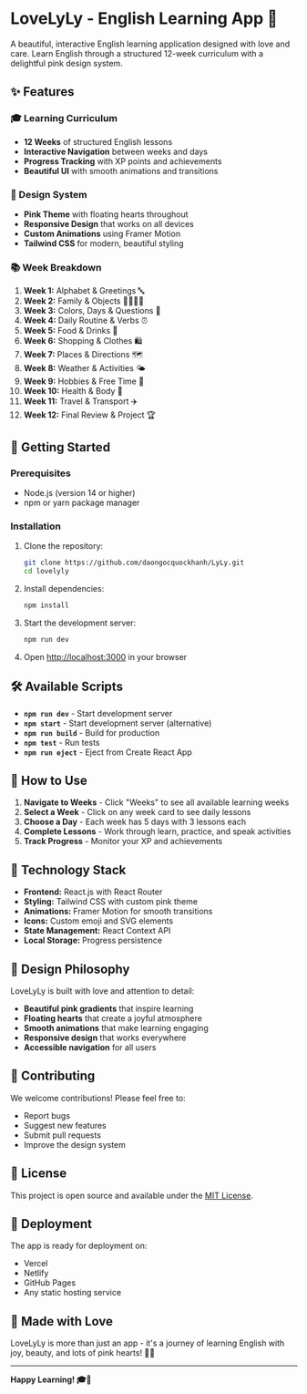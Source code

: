 # LoveLyLy - English Learning App 💖

A beautiful, interactive English learning application designed with love and care. Learn English through a structured 12-week curriculum with a delightful pink design system.

## ✨ Features

### 🎓 Learning Curriculum
- **12 Weeks** of structured English lessons
- **Interactive Navigation** between weeks and days
- **Progress Tracking** with XP points and achievements
- **Beautiful UI** with smooth animations and transitions

### 🎨 Design System
- **Pink Theme** with floating hearts throughout
- **Responsive Design** that works on all devices
- **Custom Animations** using Framer Motion
- **Tailwind CSS** for modern, beautiful styling

### 📚 Week Breakdown
1. **Week 1:** Alphabet & Greetings 🔤
2. **Week 2:** Family & Objects 👨‍👩‍👧‍👦
3. **Week 3:** Colors, Days & Questions 🎨
4. **Week 4:** Daily Routine & Verbs ⏰
5. **Week 5:** Food & Drinks 🍕
6. **Week 6:** Shopping & Clothes 🛍️
7. **Week 7:** Places & Directions 🗺️
8. **Week 8:** Weather & Activities 🌤️
9. **Week 9:** Hobbies & Free Time 🎯
10. **Week 10:** Health & Body 🏥
11. **Week 11:** Travel & Transport ✈️
12. **Week 12:** Final Review & Project 🏆

## 🚀 Getting Started

### Prerequisites
- Node.js (version 14 or higher)
- npm or yarn package manager

### Installation
1. Clone the repository:
   ```bash
   git clone https://github.com/daongocquockhanh/LyLy.git
   cd lovelyly
   ```

2. Install dependencies:
   ```bash
   npm install
   ```

3. Start the development server:
   ```bash
   npm run dev
   ```

4. Open [http://localhost:3000](http://localhost:3000) in your browser

## 🛠️ Available Scripts

- **`npm run dev`** - Start development server
- **`npm start`** - Start development server (alternative)
- **`npm run build`** - Build for production
- **`npm test`** - Run tests
- **`npm run eject`** - Eject from Create React App

## 🎯 How to Use

1. **Navigate to Weeks** - Click "Weeks" to see all available learning weeks
2. **Select a Week** - Click on any week card to see daily lessons
3. **Choose a Day** - Each week has 5 days with 3 lessons each
4. **Complete Lessons** - Work through learn, practice, and speak activities
5. **Track Progress** - Monitor your XP and achievements

## 🎨 Technology Stack

- **Frontend:** React.js with React Router
- **Styling:** Tailwind CSS with custom pink theme
- **Animations:** Framer Motion for smooth transitions
- **Icons:** Custom emoji and SVG elements
- **State Management:** React Context API
- **Local Storage:** Progress persistence

## 💖 Design Philosophy

LoveLyLy is built with love and attention to detail:
- **Beautiful pink gradients** that inspire learning
- **Floating hearts** that create a joyful atmosphere
- **Smooth animations** that make learning engaging
- **Responsive design** that works everywhere
- **Accessible navigation** for all users

## 🌟 Contributing

We welcome contributions! Please feel free to:
- Report bugs
- Suggest new features
- Submit pull requests
- Improve the design system

## 📄 License

This project is open source and available under the [MIT License](LICENSE).

## 🚀 Deployment

The app is ready for deployment on:
- Vercel
- Netlify
- GitHub Pages
- Any static hosting service

## 💝 Made with Love

LoveLyLy is more than just an app - it's a journey of learning English with joy, beauty, and lots of pink hearts! 💖✨

---

**Happy Learning! 🎓💖**
